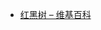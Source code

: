 



- [红黑树 – 维基百科](https://en.wikipedia.org/wiki/Red%E2%80%93black_tree) 



































